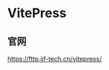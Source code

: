 <!--
 * @abstract: 
 * @version: 请写项目版本
 * @author: @Haxif
 * @Date: 2021-07-03 13:12:26
 * @LastEditors: @Haxif
 * @LastEditTime: 2021-07-03 14:02:35
-->

# VitePress
## 官网
https://fttp.jjf-tech.cn/vitepress/